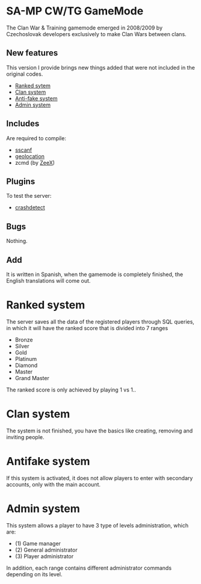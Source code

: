 # SA-MP CW/TG GameMode
The Clan War & Training gamemode emerged in 2008/2009 by Czechoslovak developers exclusively to make Clan Wars between clans.
## New features
This version I provide brings new things added that were not included in the original codes.
- [Ranked sytem](#ranked-system)
- [Clan system](#clan-system)
- [Anti-fake system](#antifake-system)
- [Admin system](#admin-system)
## Includes
Are required to compile:
- [sscanf](https://github.com/maddinat0r/sscanf)
- [geolocation](https://github.com/Whitetigerswt/SAMP-geoip)
- zcmd (by [ZeeX](https://:github.com/Zeex))
## Plugins
To test the server:
- [crashdetect](https://github.com/Zeex/samp-plugin-crashdetect)
## Bugs
Nothing.
## Add
It is written in Spanish, when the gamemode is completely finished, the English translations will come out.

# Ranked system
The server saves all the data of the registered players through SQL queries, in which it will have the ranked score that is divided into 7 ranges
- Bronze
- Silver
- Gold
- Platinum
- Diamond
- Master
- Grand Master

The ranked score is only achieved by playing 1 vs 1..

# Clan system
The system is not finished, you have the basics like creating, removing and inviting people.

# Antifake system
If this system is activated, it does not allow players to enter with secondary accounts, only with the main account.

# Admin system
This system allows a player to have 3 type of levels administration, which are:
- (1) Game manager
- (2) General administrator
- (3) Player administrator

In addition, each range contains different administrator commands depending on its level.
